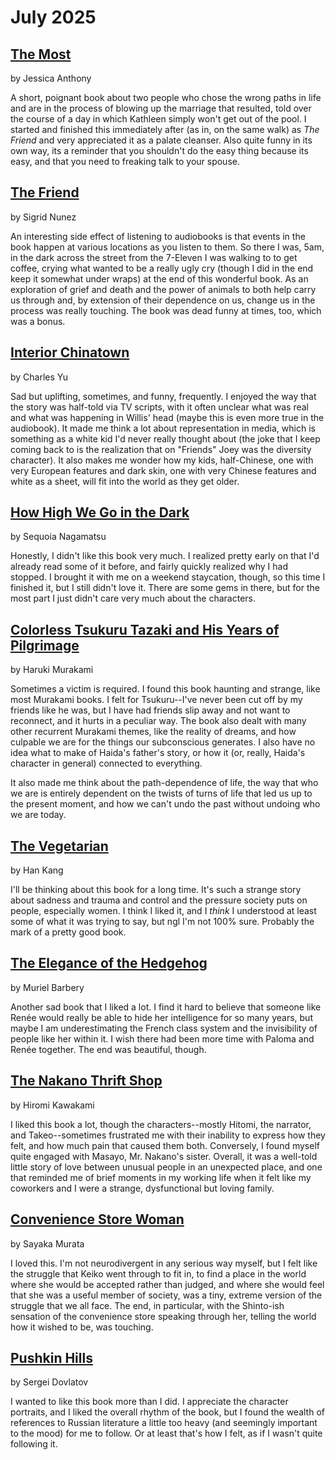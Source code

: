 # July 2025


## [The Most](https://www.goodreads.com/book/show/201626978-the-most) 

by Jessica Anthony

A short, poignant book about two people who chose the wrong paths in life and are in the process of blowing up the marriage that resulted, told over the course of a day in which Kathleen simply won't get out of the pool. I started and finished this immediately after (as in, on the same walk) as <em>The Friend</em> and very appreciated it as a palate cleanser. Also quite funny in its own way, its a reminder that you shouldn't do the easy thing because its easy, and that you need to freaking talk to your spouse.


## [The Friend](https://www.goodreads.com/book/show/40164365-the-friend) 

by Sigrid Nunez

An interesting side effect of listening to audiobooks is that events in the book happen at various locations as you listen to them. So there I was, 5am, in the dark across the street from the 7-Eleven I was walking to to get coffee, crying what wanted to be a really ugly cry (though I did in the end keep it somewhat under wraps) at the end of this wonderful book. As an exploration of grief and death and the power of animals to both help carry us through and, by extension of their dependence on us, change us in the process was really touching. The book was dead funny at times, too, which was a bonus.

## [Interior Chinatown](https://www.goodreads.com/book/show/44436221-interior-chinatown) 

by Charles Yu

Sad but uplifting, sometimes, and funny, frequently. I enjoyed the way that the story was half-told via TV scripts, with it often unclear what was real and what was happening in Willis' head (maybe this is even more true in the audiobook). It made me think a lot about representation in media, which is something as a white kid I'd never really thought about (the joke that I keep coming back to is the realization that on "Friends" Joey was the diversity character). It also makes me wonder how my kids, half-Chinese, one with very European features and dark skin, one with very Chinese features and white as a sheet, will fit into the world as they get older. 

## [How High We Go in the Dark](https://www.goodreads.com/book/show/57850265-how-high-we-go-in-the-dark) 

by Sequoia Nagamatsu

Honestly, I didn't like this book very much. I realized pretty early on that I'd already read some of it before, and fairly quickly realized why I had stopped. I brought it with me on a weekend staycation, though, so this time I finished it, but I still didn't love it. There are some gems in there, but for the most part I just didn't care very much about the characters.


## [Colorless Tsukuru Tazaki and His Years of Pilgrimage](https://www.goodreads.com/book/show/41022133-colorless-tsukuru-tazaki-and-his-years-of-pilgrimage) 

by Haruki Murakami

Sometimes a victim is required. I found this book haunting and strange, like most Murakami books. I felt for Tsukuru--I've never been cut off by my friends like he was, but I have had friends slip away and not want to reconnect, and it hurts in a peculiar way. The book also dealt with many other recurrent Murakami themes, like the reality of dreams, and how culpable we are for the things our subconscious generates. I also have no idea what to make of Haida's father's story, or how it (or, really, Haida's character in general) connected to everything.

It also made me think about the path-dependence of life, the way that who we are is entirely dependent on the twists of turns of life that led us up to the present moment, and how we can't undo the past without undoing who we are today.

## [The Vegetarian](https://www.goodreads.com/book/show/25489025-the-vegetarian) 

by Han Kang

I'll be thinking about this book for a long time. It's such a strange story about sadness and trauma and control and the pressure society puts on people, especially women. I think I liked it, and I _think_ I understood at least some of what it was trying to say, but ngl I'm not 100% sure. Probably the mark of a pretty good book.

## [The Elegance of the Hedgehog](https://www.goodreads.com/book/show/2967752-the-elegance-of-the-hedgehog) 

by Muriel Barbery

Another sad book that I liked a lot. I find it hard to believe that someone like Renée would really be able to hide her intelligence for so many years, but maybe I am underestimating the French class system and the invisibility of people like her within it. I wish there had been more time with Paloma and Renée together. The end was beautiful, though.


## [The Nakano Thrift Shop](https://www.goodreads.com/book/show/32919876-the-nakano-thrift-shop)

by Hiromi Kawakami

I liked this book a lot, though the characters--mostly Hitomi, the narrator, and Takeo--sometimes frustrated me with their inability to express how they felt, and how much pain that caused them both. Conversely, I found myself quite engaged with Masayo, Mr. Nakano's sister. Overall, it was a well-told little story of love between unusual people in an unexpected place, and one that reminded me of brief moments in my working life when it felt like my coworkers and I were a strange, dysfunctional but loving family.

## [Convenience Store Woman](https://www.goodreads.com/book/show/36739755-convenience-store-woman) 

by Sayaka Murata 

I loved this. I'm not neurodivergent in any serious way myself, but I felt like the struggle that Keiko went through to fit in, to find a place in the world where she would be accepted rather than judged, and where she would feel that she was a useful member of society, was a tiny, extreme version of the struggle that we all face. The end, in particular, with the Shinto-ish sensation of the convenience store speaking through her, telling the world how it wished to be, was touching.

## [Pushkin Hills](https://www.goodreads.com/book/show/1052017.Pushkin_Hills) 

by Sergei Dovlatov

I wanted to like this book more than I did. I appreciate the character portraits, and I liked the overall rhythm of the book, but I found the wealth of references to Russian literature a little too heavy (and seemingly important to the mood) for me to follow. Or at least that's how I felt, as if I wasn't quite following it.
